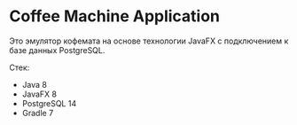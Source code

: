 # Coffee Machine Application

Это эмулятор кофемата на основе технологии JavaFX с подключением к базе данных PostgreSQL.

Стек:
 
- Java 8
- JavaFX 8
- PostgreSQL 14
- Gradle 7
